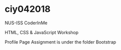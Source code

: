 # ciy042018
NUS-ISS CoderInMe 

HTML, CSS & JavaScript Workshop

Profile Page Assignment is under the folder Bootstrap
